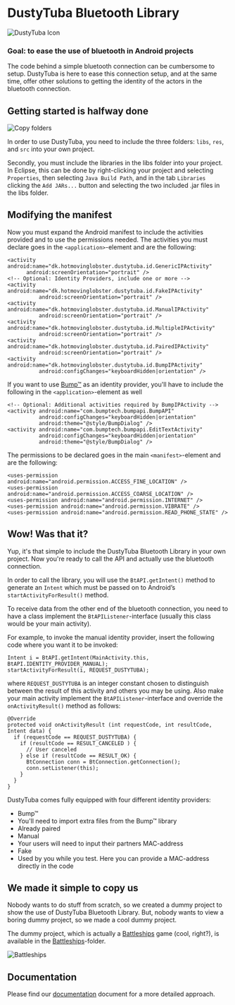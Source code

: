 # DustyTuba Bluetooth Library

![DustyTuba Icon](https://github.com/omegahm/DBP2P/raw/master/DustyTubaSampleApp/res/drawable-hdpi/icon.png)

### Goal: to ease the use of bluetooth in Android projects
The code behind a simple bluetooth connection can be cumbersome to setup.
DustyTuba is here to ease this connection setup, and at the same time, offer other solutions to getting the identity of the actors in the bluetooth connection.

## Getting started is halfway done
![Copy folders](https://github.com/omegahm/DBP2P/raw/master/Documentation/copy-folders.png)

In order to use DustyTuba, you need to include the three folders: `libs`, `res`, and `src` into your own project.

Secondly, you must include the libraries in the libs folder into your project. In Eclipse, this can be done by right-clicking your project and selecting `Properties`, then selecting `Java Build Path`, and in the tab `Libraries` clicking the `Add JARs...` button and selecting the two included .jar files in the libs folder.

## Modifying the manifest
Now you must expand the Android manifest to include the activities provided and to use the permissions needed. The activities you must declare goes in the `<application>`-element and are the following:

    <activity android:name="dk.hotmovinglobster.dustytuba.id.GenericIPActivity"
	      android:screenOrientation="portrait" />
    <!-- Optional: Identity Providers, include one or more -->
    <activity android:name="dk.hotmovinglobster.dustytuba.id.FakeIPActivity"
              android:screenOrientation="portrait" />
    <activity android:name="dk.hotmovinglobster.dustytuba.id.ManualIPActivity"
              android:screenOrientation="portrait" />
    <activity android:name="dk.hotmovinglobster.dustytuba.id.MultipleIPActivity"
              android:screenOrientation="portrait" />
    <activity android:name="dk.hotmovinglobster.dustytuba.id.PairedIPActivity"
              android:screenOrientation="portrait" />
    <activity android:name="dk.hotmovinglobster.dustytuba.id.BumpIPActivity"
              android:configChanges="keyboardHidden|orientation" />

If you want to use [Bump™](http://bu.mp) as an identity provider, you'll have to include the following in the `<application>`-element as well

    <!-- Optional: Additional activities required by BumpIPActivity -->
    <activity android:name="com.bumptech.bumpapi.BumpAPI"
              android:configChanges="keyboardHidden|orientation" 
              android:theme="@style/BumpDialog" />
    <activity android:name="com.bumptech.bumpapi.EditTextActivity"
              android:configChanges="keyboardHidden|orientation" 
              android:theme="@style/BumpDialog" />

The permissions to be declared goes in the main `<manifest>`-element and are the following:

    <uses-permission android:name="android.permission.ACCESS_FINE_LOCATION" />
    <uses-permission android:name="android.permission.ACCESS_COARSE_LOCATION" />
    <uses-permission android:name="android.permission.INTERNET" />
    <uses-permission android:name="android.permission.VIBRATE" />
    <uses-permission android:name="android.permission.READ_PHONE_STATE" />

## Wow! Was that it?
Yup, it's that simple to include the DustyTuba Bluetooth Library in your own project.
Now you're ready to call the API and actually use the bluetooth connection.

In order to call the library, you will use the `BtAPI.getIntent()` method to generate an `Intent` which must be passed on to Android’s `startActivityForResult()` method.

To receive data from the other end of the bluetooth connection, you need to have a class implement the `BtAPIListener`-interface (usually this class would be your main activity).

For example, to invoke the manual identity provider, insert the following code where you want it to be invoked:
    
    Intent i = BtAPI.getIntent(MainActivity.this, BtAPI.IDENTITY_PROVIDER_MANUAL);
    startActivityForResult(i, REQUEST_DUSTYTUBA);

where `REQUEST_DUSTYTUBA` is an integer constant chosen to distinguish between the result of this activity and others you may be using. Also make your main activity implement the `BtAPIListener`-interface and override the `onActivityResult()` method as follows:

    @Override
    protected void onActivityResult (int requestCode, int resultCode, Intent data) {
      if (requestCode == REQUEST_DUSTYTUBA) {
        if (resultCode == RESULT_CANCELED ) {
          // User canceled
        } else if (resultCode == RESULT_OK) {
          BtConnection conn = BtConnection.getConnection(); 
          conn.setListener(this);
        }
      }
    }

DustyTuba comes fully equipped with four different identity providers:

* Bump™
 * You'll need to import extra files from the Bump™ library
* Already paired
* Manual
 * Your users will need to input their partners MAC-address
* Fake
 * Used by you while you test. Here you can provide a MAC-address directly in the code

## We made it simple to copy us
Nobody wants to do stuff from scratch, so we created a dummy project to show the use of DustyTuba Bluetooth Library.
But, nobody wants to view a boring dummy project, so we made a cool dummy project.

The dummy project, which is actually a [Battleships](http://en.wikipedia.org/wiki/Battleships) game (cool, right?), is available in the [Battleships](https://github.com/omegahm/DBP2P/tree/master/Battleships)-folder.

![Battleships](https://github.com/omegahm/DBP2P/raw/master/Battleships/res/drawable/icon.png)

## Documentation
Please find our [documentation](https://github.com/omegahm/DBP2P/raw/master/Documentation/Documentation.pdf) document for a more detailed approach.